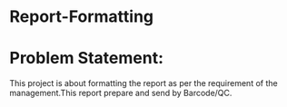 # Report-Formatting

# Problem Statement:

  This project is about formatting the report as per the requirement of the management.This report prepare and send by Barcode/QC.

  
